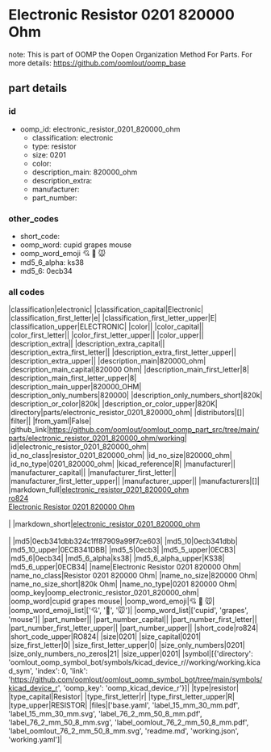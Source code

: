# Electronic Resistor 0201 820000 Ohm  

note: This is part of OOMP the Oopen Organization Method For Parts. For more details: https://github.com/oomlout/oomp_base

##  part details





### id
* oomp_id: electronic_resistor_0201_820000_ohm
  * classification: electronic
  * type: resistor
  * size: 0201
  * color: 
  * description_main: 820000_ohm
  * description_extra: 
  * manufacturer: 
  * part_number: 

### other_codes
* short_code: 
* oomp_word: cupid grapes mouse
* oomp_word_emoji :cupid: :grapes: :mouse:
* md5_6_alpha: ks38
* md5_6: 0ecb34

### all codes 
|classification|electronic|
|classification_capital|Electronic|
|classification_first_letter|e|
|classification_first_letter_upper|E|
|classification_upper|ELECTRONIC|
|color||
|color_capital||
|color_first_letter||
|color_first_letter_upper||
|color_upper||
|description_extra||
|description_extra_capital||
|description_extra_first_letter||
|description_extra_first_letter_upper||
|description_extra_upper||
|description_main|820000_ohm|
|description_main_capital|820000 Ohm|
|description_main_first_letter|8|
|description_main_first_letter_upper|8|
|description_main_upper|820000_OHM|
|description_only_numbers|820000|
|description_only_numbers_short|820k|
|description_or_color|820k|
|description_or_color_upper|820K|
|directory|parts/electronic_resistor_0201_820000_ohm|
|distributors|[]|
|filter||
|from_yaml|False|
|github_link|https://github.com/oomlout/oomlout_oomp_part_src/tree/main/parts/electronic_resistor_0201_820000_ohm/working|
|id|electronic_resistor_0201_820000_ohm|
|id_no_class|resistor_0201_820000_ohm|
|id_no_size|820000_ohm|
|id_no_type|0201_820000_ohm|
|kicad_reference|R|
|manufacturer||
|manufacturer_capital||
|manufacturer_first_letter||
|manufacturer_first_letter_upper||
|manufacturer_upper||
|manufacturers|[]|
|markdown_full|[electronic_resistor_0201_820000_ohm](https://github.com/oomlout/oomlout_oomp_part_src/tree/main/parts/electronic_resistor_0201_820000_ohm/working)<br>[ro824](https://github.com/oomlout/oomlout_oomp_part_src/tree/main/parts/electronic_resistor_0201_820000_ohm/working)<br>[Electronic Resistor 0201 820000 Ohm](https://github.com/oomlout/oomlout_oomp_part_src/tree/main/parts/electronic_resistor_0201_820000_ohm/working)<br><br>|
|markdown_short|[electronic_resistor_0201_820000_ohm](https://github.com/oomlout/oomlout_oomp_part_src/tree/main/parts/electronic_resistor_0201_820000_ohm/working)<br><br>|
|md5|0ecb341dbb324c1ff87909a99f7ce603|
|md5_10|0ecb341dbb|
|md5_10_upper|0ECB341DBB|
|md5_5|0ecb3|
|md5_5_upper|0ECB3|
|md5_6|0ecb34|
|md5_6_alpha|ks38|
|md5_6_alpha_upper|KS38|
|md5_6_upper|0ECB34|
|name|Electronic Resistor 0201 820000 Ohm|
|name_no_class|Resistor 0201 820000 Ohm|
|name_no_size|820000 Ohm|
|name_no_size_short|820k Ohm|
|name_no_type|0201 820000 Ohm|
|oomp_key|oomp_electronic_resistor_0201_820000_ohm|
|oomp_word|cupid grapes mouse|
|oomp_word_emoji|:cupid: :grapes: :mouse:|
|oomp_word_emoji_list|[':cupid:', ':grapes:', ':mouse:']|
|oomp_word_list|['cupid', 'grapes', 'mouse']|
|part_number||
|part_number_capital||
|part_number_first_letter||
|part_number_first_letter_upper||
|part_number_upper||
|short_code|ro824|
|short_code_upper|RO824|
|size|0201|
|size_capital|0201|
|size_first_letter|0|
|size_first_letter_upper|0|
|size_only_numbers|0201|
|size_only_numbers_no_zeros|21|
|size_upper|0201|
|symbol|[{'directory': 'oomlout_oomp_symbol_bot/symbols/kicad_device_r//working/working.kicad_sym', 'index': 0, 'link': 'https://github.com/oomlout/oomlout_oomp_symbol_bot/tree/main/symbols/kicad_device_r', 'oomp_key': 'oomp_kicad_device_r'}]|
|type|resistor|
|type_capital|Resistor|
|type_first_letter|r|
|type_first_letter_upper|R|
|type_upper|RESISTOR|
|files|['base.yaml', 'label_15_mm_30_mm.pdf', 'label_15_mm_30_mm.svg', 'label_76_2_mm_50_8_mm.pdf', 'label_76_2_mm_50_8_mm.svg', 'label_oomlout_76_2_mm_50_8_mm.pdf', 'label_oomlout_76_2_mm_50_8_mm.svg', 'readme.md', 'working.json', 'working.yaml']|
